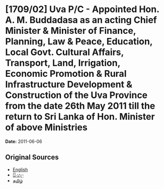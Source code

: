 # [1709/02] Uva P/C - Appointed Hon. A. M. Buddadasa as an acting Chief Minister & Minister of Finance, Planning, Law & Peace, Education, Local Govt. Cultural Affairs, Transport, Land, Irrigation, Economic Promotion & Rural Infrastructure Development & Construction of the Uva Province from the date 26th May 2011 till the return to Sri Lanka of Hon. Minister of above Ministries

**Date:** 2011-06-06

## Original Sources

- [English](https://documents.gov.lk/view/extra-gazettes/2011/6/1709-02_E.pdf)
- [සිංහල](https://documents.gov.lk/view/extra-gazettes/2011/6/1709-02_S.pdf)
- [தமிழ்](https://documents.gov.lk/view/extra-gazettes/2011/6/1709-02_T.pdf)
